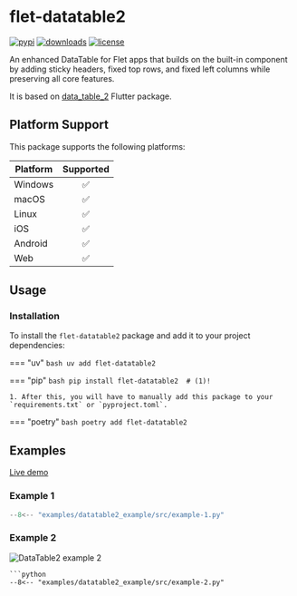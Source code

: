 # flet-datatable2

[![pypi](https://img.shields.io/pypi/v/flet-datatable2.svg)](https://pypi.python.org/pypi/flet-datatable2)
[![downloads](https://static.pepy.tech/badge/flet-datatable2/month)](https://pepy.tech/project/flet-datatable2)
[![license](https://img.shields.io/github/license/flet-dev/flet-datatable2.svg)](https://github.com/flet-dev/flet-datatable2/blob/main/LICENSE)

An enhanced DataTable for Flet apps that builds on the built-in component by adding sticky headers,
fixed top rows, and fixed left columns while preserving all core features.

It is based on [data_table_2](https://pub.dev/packages/data_table_2) Flutter package.

## Platform Support

This package supports the following platforms:

| Platform | Supported |
|----------|:---------:|
| Windows  |     ✅     |
| macOS    |     ✅     |
| Linux    |     ✅     |
| iOS      |     ✅     |
| Android  |     ✅     |
| Web      |     ✅     |

## Usage

### Installation

To install the `flet-datatable2` package and add it to your project dependencies:

=== "uv"
    ```bash
    uv add flet-datatable2
    ```

=== "pip"
    ```bash
    pip install flet-datatable2  # (1)!
    ```

    1. After this, you will have to manually add this package to your `requirements.txt` or `pyproject.toml`.

=== "poetry"
    ```bash
    poetry add flet-datatable2
    ```


## Examples

[Live demo](https://flet-controls-gallery.fly.dev/layout/datatable2)

### Example 1

```python
--8<-- "examples/datatable2_example/src/example-1.py"
```

### Example 2

![DataTable2 example 2](assets/example-2.gif)

```
```python
--8<-- "examples/datatable2_example/src/example-2.py"
```
